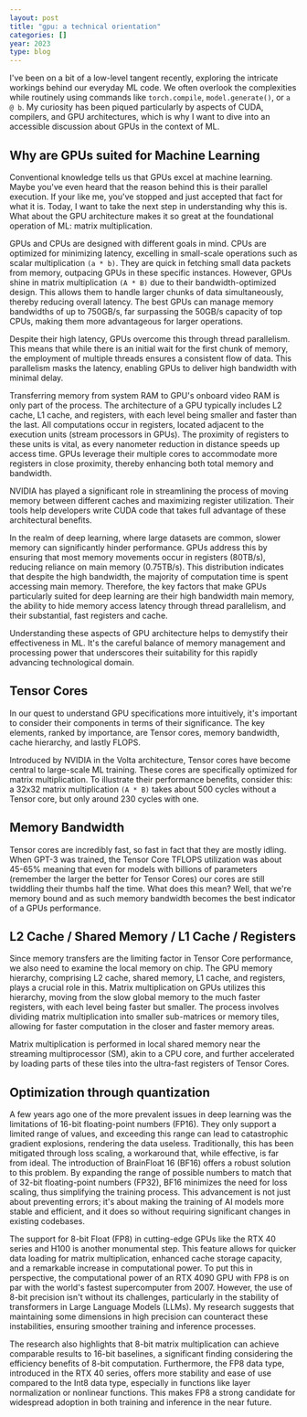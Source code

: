 ```yaml
---
layout: post
title: "gpu: a technical orientation"
categories: []
year: 2023
type: blog
---
```


I've been on a bit of a low-level tangent recently, exploring the intricate workings behind our everyday ML code. We often overlook the complexities while routinely using commands like `torch.compile`, `model.generate()`, or `a @ b`. My curiosity has been piqued particularly by aspects of CUDA, compilers, and GPU architectures, which is why I want to dive into an accessible discussion about GPUs in the context of ML.

## Why are GPUs suited for Machine Learning

Conventional knowledge tells us that GPUs excel at machine learning. Maybe you've even heard that the reason behind this is their parallel execution. If your like me, you've stopped and just accepted that fact for what it is. Today, I want to take the next step in understanding why this is. What about the GPU architecture makes it so great at the foundational operation of ML: matrix multiplication. 

GPUs and CPUs are designed with different goals in mind. CPUs are optimized for minimizing latency, excelling in small-scale operations such as scalar multiplication `(a * b)`. They are quick in fetching small data packets from memory, outpacing GPUs in these specific instances. However, GPUs shine in matrix multiplication `(A * B)` due to their bandwidth-optimized design. This allows them to handle larger chunks of data simultaneously, thereby reducing overall latency. The best GPUs can manage memory bandwidths of up to 750GB/s, far surpassing the 50GB/s capacity of top CPUs, making them more advantageous for larger operations.

Despite their high latency, GPUs overcome this through thread parallelism. This means that while there is an initial wait for the first chunk of memory, the employment of multiple threads ensures a consistent flow of data. This parallelism masks the latency, enabling GPUs to deliver high bandwidth with minimal delay.

Transferring memory from system RAM to GPU's onboard video RAM is only part of the process. The architecture of a GPU typically includes L2 cache, L1 cache, and registers, with each level being smaller and faster than the last. All computations occur in registers, located adjacent to the execution units (stream processors in GPUs). The proximity of registers to these units is vital, as every nanometer reduction in distance speeds up access time. GPUs leverage their multiple cores to accommodate more registers in close proximity, thereby enhancing both total memory and bandwidth.

NVIDIA has played a significant role in streamlining the process of moving memory between different caches and maximizing register utilization. Their tools help developers write CUDA code that takes full advantage of these architectural benefits.

In the realm of deep learning, where large datasets are common, slower memory can significantly hinder performance. GPUs address this by ensuring that most memory movements occur in registers (80TB/s), reducing reliance on main memory (0.75TB/s). This distribution indicates that despite the high bandwidth, the majority of computation time is spent accessing main memory. Therefore, the key factors that make GPUs particularly suited for deep learning are their high bandwidth main memory, the ability to hide memory access latency through thread parallelism, and their substantial, fast registers and cache.

Understanding these aspects of GPU architecture helps to demystify their effectiveness in ML. It's the careful balance of memory management and processing power that underscores their suitability for this rapidly advancing technological domain.

## Tensor Cores
In our quest to understand GPU specifications more intuitively, it's important to consider their components in terms of their significance. The key elements, ranked by importance, are Tensor cores, memory bandwidth, cache hierarchy, and lastly FLOPS.

Introduced by NVIDIA in the Volta architecture, Tensor cores have become central to large-scale ML training. These cores are specifically optimized for matrix multiplication. To illustrate their performance benefits, consider this: a 32x32 matrix multiplication `(A * B)` takes about 500 cycles without a Tensor core, but only around 230 cycles with one.

## Memory Bandwidth
Tensor cores are incredibly fast, so fast in fact that they are mostly idling. When GPT-3 was trained, the Tensor Core TFLOPS utilization was about 45-65% meaning that even for models with billions of parameters (remember the larger the better for Tensor Cores) our cores are still twiddling their thumbs half the time. What does this mean? Well, that we're memory bound and as such memory bandwidth becomes the best indicator of a GPUs performance. 

## L2 Cache / Shared Memory / L1 Cache / Registers
Since memory transfers are the limiting factor in Tensor Core performance, we also need to examine the local memory on chip. The GPU memory hierarchy, comprising L2 cache, shared memory, L1 cache, and registers, plays a crucial role in this. Matrix multiplication on GPUs utilizes this hierarchy, moving from the slow global memory to the much faster registers, with each level being faster but smaller. The process involves dividing matrix multiplication into smaller sub-matrices or memory tiles, allowing for faster computation in the closer and faster memory areas. 

Matrix multiplication is performed in local shared memory near the streaming multiprocessor (SM), akin to a CPU core, and further accelerated by loading parts of these tiles into the ultra-fast registers of Tensor Cores.

## Optimization through quantization
A few years ago one of the more prevalent issues in deep learning was the limitations of 16-bit floating-point numbers (FP16). They only support a limited range of values, and exceeding this range can lead to catastrophic gradient explosions, rendering the data useless. Traditionally, this has been mitigated through loss scaling, a workaround that, while effective, is far from ideal. The introduction of BrainFloat 16 (BF16) offers a robust solution to this problem. By expanding the range of possible numbers to match that of 32-bit floating-point numbers (FP32), BF16 minimizes the need for loss scaling, thus simplifying the training process. This advancement is not just about preventing errors; it's about making the training of AI models more stable and efficient, and it does so without requiring significant changes in existing codebases.

The support for 8-bit Float (FP8) in cutting-edge GPUs like the RTX 40 series and H100 is another monumental step. This feature allows for quicker data loading for matrix multiplication, enhanced cache storage capacity, and a remarkable increase in computational power. To put this in perspective, the computational power of an RTX 4090 GPU with FP8 is on par with the world's fastest supercomputer from 2007. However, the use of 8-bit precision isn't without its challenges, particularly in the stability of transformers in Large Language Models (LLMs). My research suggests that maintaining some dimensions in high precision can counteract these instabilities, ensuring smoother training and inference processes.

The research also highlights that 8-bit matrix multiplication can achieve comparable results to 16-bit baselines, a significant finding considering the efficiency benefits of 8-bit computation. Furthermore, the FP8 data type, introduced in the RTX 40 series, offers more stability and ease of use compared to the Int8 data type, especially in functions like layer normalization or nonlinear functions. This makes FP8 a strong candidate for widespread adoption in both training and inference in the near future.




